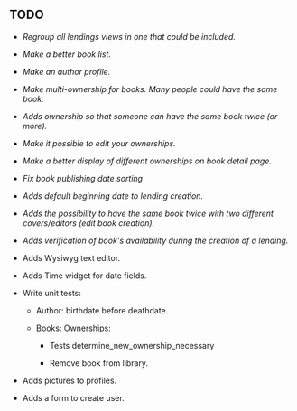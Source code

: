 TODO
---

* *Regroup all lendings views in one that could be included.*

* *Make a better book list.*

* *Make an author profile.*

* *Make multi-ownership for books. Many people could have the same book.*

* *Adds ownership so that someone can have the same book twice (or more).*

* *Make it possible to edit your ownerships.*

* *Make a better display of different ownerships on book detail page.*

* *Fix book publishing date sorting*

* *Adds default beginning date to lending creation.*

* *Adds the possibility to have the same book twice with two different covers/editors (edit book creation).*

* *Adds verification of book's availability during the creation of a lending.*

* Adds Wysiwyg text editor.

* Adds Time widget for date fields.

* Write unit tests:
	
	* Author: birthdate before deathdate.

	* Books: Ownerships:

		* Tests determine_new_ownership_necessary

		* Remove book from library.
	
* Adds pictures to profiles.

* Adds a form to create user.